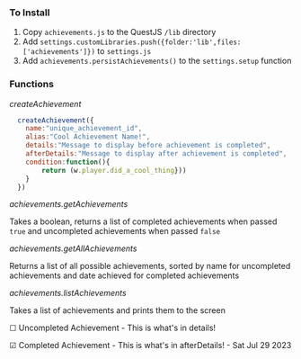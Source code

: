 ### To Install

1. Copy ```achievements.js``` to the QuestJS ```/lib``` directory
2. Add ```settings.customLibraries.push({folder:'lib',files:['achievements']})``` to ```settings.js```
3. Add ```achievements.persistAchievements()``` to the ```settings.setup``` function

### Functions
_createAchievement_
```javascript
  createAchievement({
    name:"unique_achievement_id",
    alias:"Cool Achievement Name!",
    details:"Message to display before achievement is completed",
    afterDetails:"Message to display after achievement is completed",
    condition:function(){
        return (w.player.did_a_cool_thing}))
    }
  })
```

_achievements.getAchievements_

Takes a boolean, returns a list of completed achievements when passed ```true``` and uncompleted achievements when passed ```false```

_achievements.getAllAchievements_

Returns a list of all possible achievements, sorted by name for uncompleted achievements and date achieved for completed achievements

_achievements.listAchievements_

Takes a list of achievements and prints them to the screen

☐ Uncompleted Achievement - This is what's in details!

☑ Completed Achievement - This is what's in afterDetails! - Sat Jul 29 2023
